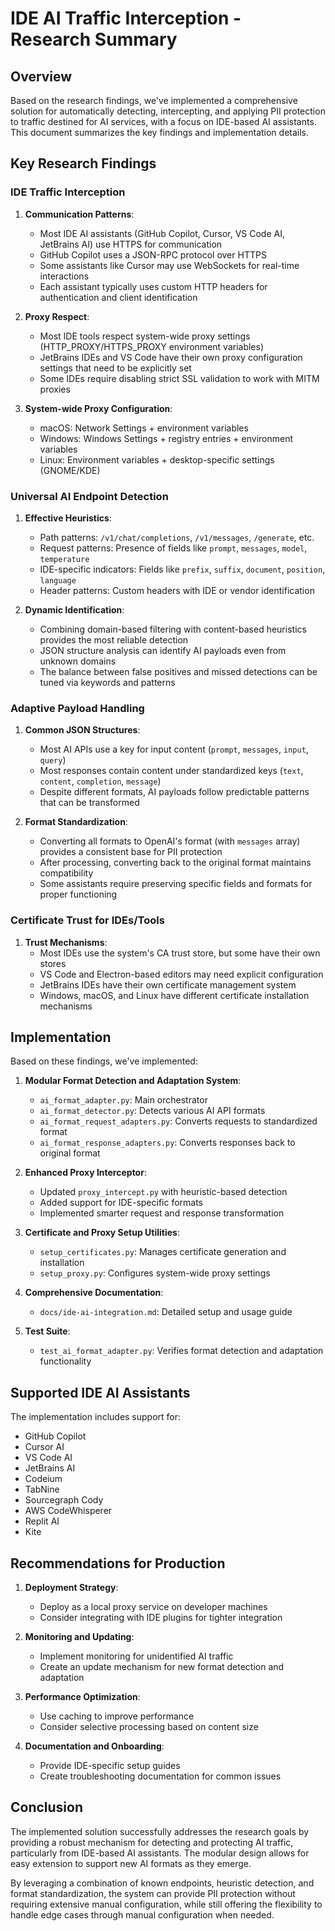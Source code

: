 # IDE AI Traffic Interception - Research Summary

## Overview

Based on the research findings, we've implemented a comprehensive solution for automatically detecting, intercepting, and applying PII protection to traffic destined for AI services, with a focus on IDE-based AI assistants. This document summarizes the key findings and implementation details.

## Key Research Findings

### IDE Traffic Interception

1. **Communication Patterns**:
   - Most IDE AI assistants (GitHub Copilot, Cursor, VS Code AI, JetBrains AI) use HTTPS for communication
   - GitHub Copilot uses a JSON-RPC protocol over HTTPS
   - Some assistants like Cursor may use WebSockets for real-time interactions
   - Each assistant typically uses custom HTTP headers for authentication and client identification

2. **Proxy Respect**:
   - Most IDE tools respect system-wide proxy settings (HTTP_PROXY/HTTPS_PROXY environment variables)
   - JetBrains IDEs and VS Code have their own proxy configuration settings that need to be explicitly set
   - Some IDEs require disabling strict SSL validation to work with MITM proxies

3. **System-wide Proxy Configuration**:
   - macOS: Network Settings + environment variables
   - Windows: Windows Settings + registry entries + environment variables
   - Linux: Environment variables + desktop-specific settings (GNOME/KDE)

### Universal AI Endpoint Detection

1. **Effective Heuristics**:
   - Path patterns: `/v1/chat/completions`, `/v1/messages`, `/generate`, etc.
   - Request patterns: Presence of fields like `prompt`, `messages`, `model`, `temperature`
   - IDE-specific indicators: Fields like `prefix`, `suffix`, `document`, `position`, `language`
   - Header patterns: Custom headers with IDE or vendor identification

2. **Dynamic Identification**:
   - Combining domain-based filtering with content-based heuristics provides the most reliable detection
   - JSON structure analysis can identify AI payloads even from unknown domains
   - The balance between false positives and missed detections can be tuned via keywords and patterns

### Adaptive Payload Handling

1. **Common JSON Structures**:
   - Most AI APIs use a key for input content (`prompt`, `messages`, `input`, `query`)
   - Most responses contain content under standardized keys (`text`, `content`, `completion`, `message`)
   - Despite different formats, AI payloads follow predictable patterns that can be transformed

2. **Format Standardization**:
   - Converting all formats to OpenAI's format (with `messages` array) provides a consistent base for PII protection
   - After processing, converting back to the original format maintains compatibility
   - Some assistants require preserving specific fields and formats for proper functioning

### Certificate Trust for IDEs/Tools

1. **Trust Mechanisms**:
   - Most IDEs use the system's CA trust store, but some have their own stores
   - VS Code and Electron-based editors may need explicit configuration
   - JetBrains IDEs have their own certificate management system
   - Windows, macOS, and Linux have different certificate installation mechanisms

## Implementation

Based on these findings, we've implemented:

1. **Modular Format Detection and Adaptation System**:
   - `ai_format_adapter.py`: Main orchestrator
   - `ai_format_detector.py`: Detects various AI API formats
   - `ai_format_request_adapters.py`: Converts requests to standardized format
   - `ai_format_response_adapters.py`: Converts responses back to original format

2. **Enhanced Proxy Interceptor**:
   - Updated `proxy_intercept.py` with heuristic-based detection
   - Added support for IDE-specific formats
   - Implemented smarter request and response transformation

3. **Certificate and Proxy Setup Utilities**:
   - `setup_certificates.py`: Manages certificate generation and installation
   - `setup_proxy.py`: Configures system-wide proxy settings

4. **Comprehensive Documentation**:
   - `docs/ide-ai-integration.md`: Detailed setup and usage guide

5. **Test Suite**:
   - `test_ai_format_adapter.py`: Verifies format detection and adaptation functionality

## Supported IDE AI Assistants

The implementation includes support for:

- GitHub Copilot
- Cursor AI
- VS Code AI
- JetBrains AI
- Codeium
- TabNine
- Sourcegraph Cody
- AWS CodeWhisperer
- Replit AI
- Kite

## Recommendations for Production

1. **Deployment Strategy**:
   - Deploy as a local proxy service on developer machines
   - Consider integrating with IDE plugins for tighter integration

2. **Monitoring and Updating**:
   - Implement monitoring for unidentified AI traffic
   - Create an update mechanism for new format detection and adaptation

3. **Performance Optimization**:
   - Use caching to improve performance
   - Consider selective processing based on content size

4. **Documentation and Onboarding**:
   - Provide IDE-specific setup guides
   - Create troubleshooting documentation for common issues

## Conclusion

The implemented solution successfully addresses the research goals by providing a robust mechanism for detecting and protecting AI traffic, particularly from IDE-based AI assistants. The modular design allows for easy extension to support new AI formats as they emerge.

By leveraging a combination of known endpoints, heuristic detection, and format standardization, the system can provide PII protection without requiring extensive manual configuration, while still offering the flexibility to handle edge cases through manual configuration when needed.